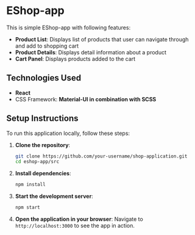 # EShop-app

This is simple EShop-app with following features:

- **Product List**: Displays list of products that user can navigate through and add to shopping cart
- **Product Details**: Displays detail information about a product
- **Cart Panel**: Displays products added to the cart

## Technologies Used

- **React**
- CSS Framework: **Material-UI in combination with SCSS**

## Setup Instructions

To run this application locally, follow these steps:

1. **Clone the repository**:

   ```bash
   git clone https://github.com/your-username/shop-application.git
   cd eshop-app/src
   ```

2. **Install dependencies**:

   ```bash
   npm install
   ```

3. **Start the development server**:

   ```bash
   npm start
   ```

4. **Open the application in your browser**:
   Navigate to `http://localhost:3000` to see the app in action.
